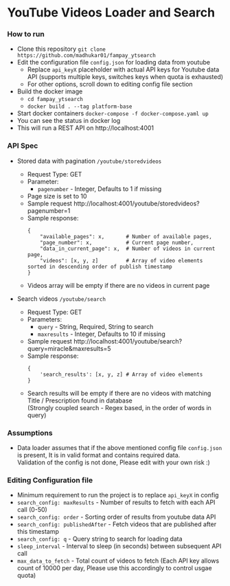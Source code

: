 # YouTube Videos Loader and Search

### How to run
- Clone this repository `git clone https://github.com/madhukar01/fampay_ytsearch`
- Edit the configuration file `config.json` for loading data from youtube
    - Replace `api_keyX` placeholder with actual API keys for Youtube data API
    (supports multiple keys, switches keys when quota is exhausted)
    - For other options, scroll down to editing config file section
- Build the docker image
    - `cd fampay_ytsearch`
    - `docker build . --tag platform-base`
- Start docker containers `docker-compose -f docker-compose.yaml up`
- You can see the status in docker log
- This will run a REST API on http://localhost:4001

### API Spec
- Stored data with pagination `/youtube/storedvideos`
    - Request Type: GET
    - Parameter:
        - `pagenumber` - Integer, Defaults to 1 if missing
    - Page size is set to 10
    - Sample request http://localhost:4001/youtube/storedvideos?pagenumber=1
    - Sample response:
        ```
        {
            "available_pages": x,       # Number of available pages,
            "page_number": x,           # Current page number,
            "data_in_current_page": x,  # Number of videos in current page,
            "videos": [x, y, z]         # Array of video elements sorted in descending order of publish timestamp
        }
        ```
    - Videos array will be empty if there are no videos in current page

- Search videos `/youtube/search`
    - Request Type: GET
    - Parameters:
        - `query` - String, Required, String to search
        - `maxresults` - Integer, Defaults to 10 if missing
    - Sample request http://localhost:4001/youtube/search?query=miracle&maxresults=5
    - Sample response:
        ```
        {
            'search_results': [x, y, z] # Array of video elements
        }
        ```
    - Search results will be empty if there are no videos with matching Title / Prescription found in database  
    (Strongly coupled search - Regex based, in the order of words in query)


### Assumptions
- Data loader assumes that if the above mentioned config file `config.json` is present,
It is in valid format and contains required data.  
Validation of the config is not done, Please edit with your own risk :)

### Editing Configuration file
- Minimum requirement to run the project is to replace `api_keyX` in config
- `search_config: maxResults` - Number of results to fetch with each API call (0-50)
- `search_config: order` - Sorting order of results from youtube data API
- `search_config: publishedAfter` - Fetch videos that are published after this timestamp
- `search_config: q` - Query string to search for loading data
- `sleep_interval` - Interval to sleep (in seconds) between subsequent API call
- `max_data_to_fetch` - Total count of videos to fetch (Each API key allows count of 10000 per day, Please use this accordingly to control usgae quota)
